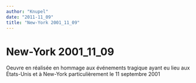 ```yaml
---
author: "Knupel"
date: "2011-11_09"
title: "New-York 2001_11_09"
---
```


# New-York 2001_11_09

Oeuvre en réalisée en hommage aux événements tragique ayant eu lieu aux États-Unis et à New-York particulièrement le 11 septembre 2001
